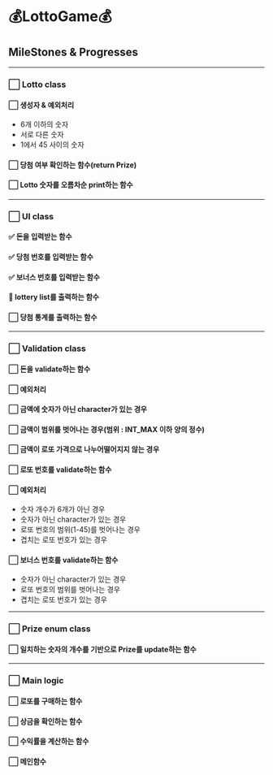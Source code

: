 # 💰LottoGame💰
## MileStones & Progresses 

---
### ⬜️ Lotto class
#### ⬜️ 생성자 &️ 예외처리
- 6개 이하의 숫자
- 서로 다른 숫자
- 1에서 45 사이의 숫자
#### ⬜️ 당첨 여부 확인하는 함수(return Prize)
#### ⬜️ Lotto 숫자를 오름차순 print하는 함수

---
### ⬜️ UI class
#### ✅ 돈을 입력받는 함수
#### ✅ 당첨 번호를 입력받는 함수
#### ✅ 보너스 번호를 입력받는 함수
#### 🚧 lottery list를 출력하는 함수
#### ⬜️ 당첨 통계를 출력하는 함수

---
### ⬜️ Validation class
#### ⬜️ 돈을 validate하는 함수
#### ⬜️ 예외처리
#### ⬜️ 금액에 숫자가 아닌 character가 있는 경우
#### ⬜️ 금액이 범위를 벗어나는 경우(범위 : INT_MAX 이하 양의 정수)
#### ⬜️ 금액이 로또 가격으로 나누어떨어지지 않는 경우
#### ⬜️ 로또 번호를 validate하는 함수
#### ⬜️ 예외처리
- ️숫자 개수가 6개가 아닌 경우
- 숫자가 아닌 character가 있는 경우
- 로또 번호의 범위(1-45)를 벗어나는 경우
- 겹치는 로또 번호가 있는 경우 
#### ⬜️ 보너스 번호를 validate하는 함수
- 숫자가 아닌 character가 있는 경우
- 로또 번호의 범위를 벗어나는 경우
- 겹치는 로또 번호가 있는 경우

---
### ⬜️ Prize enum class
#### ⬜️ 일치하는 숫자의 개수를 기반으로 Prize를 update하는 함수

---
### ⬜️ Main logic
#### ⬜️ 로또를 구매하는 함수
#### ⬜️ 상금을 확인하는 함수
#### ⬜️ 수익률을 계산하는 함수
#### ⬜️ 메인함수
